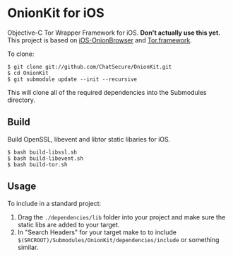 # OnionKit for iOS

Objective-C Tor Wrapper Framework for iOS. **Don't actually use this yet.** This project is based on [iOS-OnionBrowser](https://github.com/mtigas/iOS-OnionBrowser) and [Tor.framework](https://github.com/hivewallet/Tor.framework).

To clone:

    $ git clone git://github.com/ChatSecure/OnionKit.git
    $ cd OnionKit        
    $ git submodule update --init --recursive
   
This will clone all of the required dependencies into the Submodules directory.

## Build

Build OpenSSL, libevent and libtor static libaries for iOS.

    $ bash build-libssl.sh
    $ bash build-libevent.sh
    $ bash build-tor.sh

## Usage

To include in a standard project:

1. Drag the `./dependencies/lib` folder into your project and make sure the static libs are added to your target.
2. In "Search Headers" for your target make to to include `$(SRCROOT)/Submodules/OnionKit/dependencies/include` or something similar.